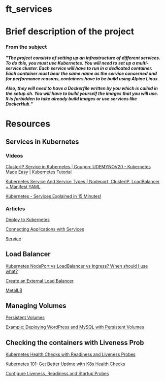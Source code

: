 # ft_services
# Brief description of the project
### From the subject
***"The project consists of setting up an infrastructure of different services. To do this, you
must use Kubernetes. You will need to set up a multi-service cluster.
Each service will have to run in a dedicated container.
Each container must bear the same name as the service concerned and for performance
reasons, containers have to be build using Alpine Linux.***

***Also, they will need to have a Dockerfile written by you which is called in the setup.sh.
You will have to build yourself the images that you will use. It is forbidden to take
already build images or use services like DockerHub."***

# Resources
## Services in Kubernetes
### Videos

[ClusterIP Service in Kubernetes | Coupon: UDEMYNOV20 - Kubernetes Made Easy | Kubernetes Tutorial](https://www.youtube.com/watch?v=dVDElh_Kd48)

[Kubernetes Service And Service Types | Nodeport, ClusterIP, LoadBalancer + Manifest YAML](https://www.youtube.com/watch?v=sGZx3OjMPQI)

[Kubernetes - Services Explained in 15 Minutes!](https://www.youtube.com/watch?v=5lzUpDtmWgM)

### Articles

[Deploy to Kubernetes](https://docs.docker.com/get-started/kube-deploy/)

[Connecting Applications with Services](https://kubernetes.io/docs/concepts/services-networking/connect-applications-service/)

[Service](https://kubernetes.io/docs/concepts/services-networking/service/)

## Load Balancer
    
[Kubernetes NodePort vs LoadBalancer vs Ingress? When should I use what?](https://medium.com/google-cloud/kubernetes-nodeport-vs-loadbalancer-vs-ingress-when-should-i-use-what-922f010849e0)

[Create an External Load Balancer](https://kubernetes.io/docs/tasks/access-application-cluster/create-external-load-balancer/)

[MetalLB](https://metallb.universe.tf/)

## Managing Volumes
    
[Persistent Volumes](https://kubernetes.io/docs/concepts/storage/persistent-volumes/)

[Example: Deploying WordPress and MySQL with Persistent Volumes](https://kubernetes.io/docs/tutorials/stateful-application/mysql-wordpress-persistent-volume/)

## Checking the containers with Liveness Prob
    
[Kubernetes Health Checks with Readiness and Liveness Probes](https://www.youtube.com/watch?v=mxEvAPQRwhw)

[Kubernetes 101: Get Better Uptime with K8s Health Checks](https://www.youtube.com/watch?v=D9w3DH1zAc8)

[Configure Liveness, Readiness and Startup Probes](https://kubernetes.io/docs/tasks/configure-pod-container/configure-liveness-readiness-startup-probes/)
